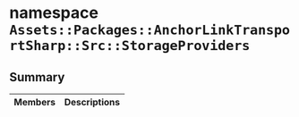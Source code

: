 # namespace `Assets::Packages::AnchorLinkTransportSharp::Src::StorageProviders` 

## Summary

 Members                        | Descriptions                                
--------------------------------|---------------------------------------------

